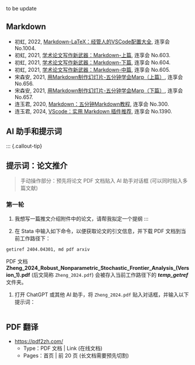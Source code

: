 to be update 

## Markdown 

  - 初虹, 2022, [Markdown-LaTeX：经管人的VSCode配置大全](https://www.lianxh.cn/details/1004.html), 连享会 No.1004.
  - 初虹, 2021, [学术论文写作新武器：Markdown-上篇](https://www.lianxh.cn/details/603.html), 连享会 No.603.
  - 初虹, 2021, [学术论文写作新武器：Markdown-下篇](https://www.lianxh.cn/details/604.html), 连享会 No.604.
  - 初虹, 2021, [学术论文写作新武器：Markdown-中篇](https://www.lianxh.cn/details/605.html), 连享会 No.605.
  - 宋森安, 2021, [用Markdown制作幻灯片-五分钟学会Marp（上篇）](https://www.lianxh.cn/details/656.html), 连享会 No.656.
  - 宋森安, 2021, [用Markdown制作幻灯片-五分钟学会Marp（下篇）](https://www.lianxh.cn/details/657.html), 连享会 No.657.
  - 连玉君, 2020, [Markdown：五分钟Markdown教程](https://www.lianxh.cn/details/300.html), 连享会 No.300.
  - 连玉君, 2024, [VScode：实用 Markdown 插件推荐](https://www.lianxh.cn/details/1390.html), 连享会 No.1390.


## AI 助手和提示词


::: {.callout-tip}
## 提示词：论文推介
> 手动操作部分：预先将论文 PDF 文档贴入 AI 助手对话框 (可以同时贴入多篇文献)

### 第一轮

1. 我想写一篇推文介绍附件中的论文，请帮我拟定一个提纲
:::


1. 在 Stata 中输入如下命令，以便获取论文的引文信息，并下载 PDF 文档到当前工作路径下：
```stata
getiref 2404.04301, md pdf arxiv
```
PDF 文档 **Zheng_2024_Robust_Nonparametric_Stochastic_Frontier_Analysis_(Version_1).pdf** (后文简称 `Zheng_2024.pdf`) 会被存入当前工作路径下的 **_temp_getref_** 文件夹。
1. 打开 ChatGPT 或其他 AI 助手，将 `Zheng_2024.pdf` 贴入对话框，并输入以下提示词：

```
```



## PDF 翻译

- <https://pdf2zh.com/>
  - Type：PDF 文档 | Link (在线文档)
  - Pages：首页 | 前 20 页 (长文档需要预先切割)